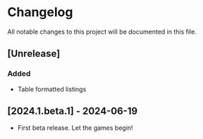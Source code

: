 # Changelog

All notable changes to this project will be documented in this file.

## [Unrelease]

### Added
- Table formatted listings

## [2024.1.beta.1] - 2024-06-19

- First beta release. Let the games begin!

